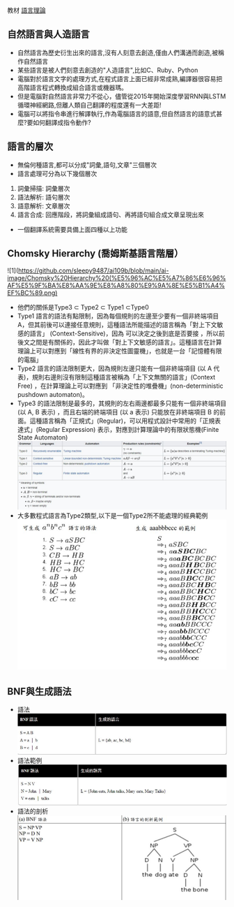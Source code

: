 教材 [語言理論](https://programmermedia.org/root/%E9%99%B3%E9%8D%BE%E8%AA%A0/%E8%AA%B2%E7%A8%8B/%E4%BA%BA%E5%B7%A5%E6%99%BA%E6%85%A7/10-lang/rule/01-basic/)
## 自然語言與人造語言
* 自然語言為歷史衍生出來的語言,沒有人刻意去創造,僅由人們溝通而創造,被稱作自然語言  
* 某些語言是被人們刻意去創造的"人造語言",比如C、Ruby、Python
* 電腦對於語言文字的處理方式,在程式語言上面已經非常成熟,編譯器很容易把高階語言程式轉換成組合語言或機器瑪。
* 但是電腦對自然語言非常力不從心，儘管從2015年開始深度學習RNN與LSTM循環神經網路,但離人類自己翻譯的程度還有一大差距!  
* 電腦可以將指令串進行解譯執行,作為電腦語言的語意,但自然語言的語意式甚麼?要如何翻譯成指令動作?
## 語言的層次
* 無倫何種語言,都可以分成"詞彙,語句,文章"三個層次
* 語言處理可分為以下幾個層次
1. 詞彙掃描: 詞彙層次
2. 語法解析: 語句層次
3. 語意解析: 文章層次
4. 語言合成: 回應階段，將詞彙組成語句、再將語句組合成文章呈現出來  
  * 一個翻譯系統需要具備上面四種以上功能
## Chomsky Hierarchy (喬姆斯基語言階層）  
![1](https://github.com/sleepy9487/ai109b/blob/main/ai-image/Chomsky%20Hierarchy%20(%E5%96%AC%E5%A7%86%E6%96%AF%E5%9F%BA%E8%AA%9E%E8%A8%80%E9%9A%8E%E5%B1%A4%EF%BC%89.png)  
* 他們的關係是Type3 ⊂ Type2 ⊂ Type1 ⊂Type0  
* Type1 語言的語法有點限制，因為每個規則的左邊至少要有一個非終端項目 A，但其前後可以連接任意規則，這種語法所能描述的語言稱為「對上下文敏感的語言」 (Context-Sensitive)，因為 可以決定之後到底是否要接 ，所以前後文之間是有關係的，因此才叫做「對上下文敏感的語言」。這種語言在計算理論上可以對應到「線性有界的非決定性圖靈機」，也就是一台「記憶體有限的電腦」  
* Type2 語言的語法限制更大，因為規則左邊只能有一個非終端項目 (以 A 代表)，規則右邊則沒有限制這種語言被稱為「上下文無關的語言」(Context Free) ，在計算理論上可以對應到 「非決定性的堆疊機」(non-deterministic pushdown automaton)。  
* Type3 的語法限制是最多的，其規則的左右兩邊都最多只能有一個非終端項目 (以 A, B 表示) ，而且右端的終端項目 (以 a 表示) 只能放在非終端項目 B 的前面。這種語言稱為「正規式」(Regular)，可以用程式設計中常用的「正規表達式」(Regular Expression) 表示，對應到計算理論中的有限狀態機(Finite State Automaton)  
![image](https://github.com/sleepy9487/ai109b/blob/main/ai-image/Chomsky%20hierarchy.JPG)
* 大多數程式語言為Type2類型,以下是一個Type2所不能處理的經典範例  
![image](https://github.com/sleepy9487/ai109b/blob/main/ai-image/Type1%E5%8F%AF%E4%BB%A52%E4%B8%8D%E8%A1%8C.JPG)
## BNF與生成語法
* 語法  
![image](https://github.com/sleepy9487/ai109b/blob/main/ai-image/BNF%E7%94%9F%E6%88%90%E8%AA%9E%E6%B3%95.JPG)  
* 語法範例  
![image](https://github.com/sleepy9487/ai109b/blob/main/ai-image/BNF%E7%AF%84%E4%BE%8B.JPG)
* 語法的剖析  
![image](https://github.com/sleepy9487/ai109b/blob/main/ai-image/%E8%AA%9E%E8%A8%80%E5%89%96%E6%9E%90%E7%AF%84%E4%BE%8B.JPG)
